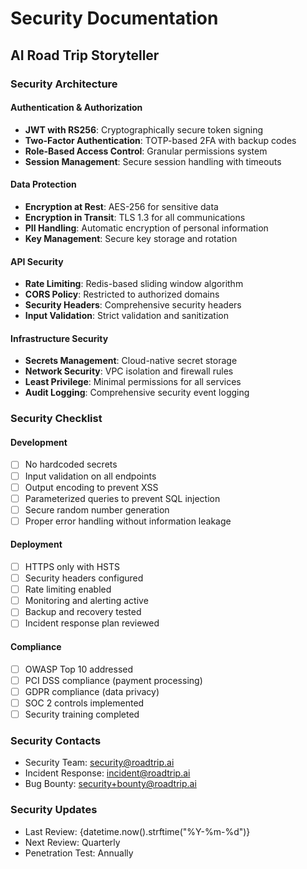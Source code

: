 # Security Documentation
## AI Road Trip Storyteller

### Security Architecture

#### Authentication & Authorization
- **JWT with RS256**: Cryptographically secure token signing
- **Two-Factor Authentication**: TOTP-based 2FA with backup codes
- **Role-Based Access Control**: Granular permissions system
- **Session Management**: Secure session handling with timeouts

#### Data Protection
- **Encryption at Rest**: AES-256 for sensitive data
- **Encryption in Transit**: TLS 1.3 for all communications
- **PII Handling**: Automatic encryption of personal information
- **Key Management**: Secure key storage and rotation

#### API Security
- **Rate Limiting**: Redis-based sliding window algorithm
- **CORS Policy**: Restricted to authorized domains
- **Security Headers**: Comprehensive security headers
- **Input Validation**: Strict validation and sanitization

#### Infrastructure Security
- **Secrets Management**: Cloud-native secret storage
- **Network Security**: VPC isolation and firewall rules
- **Least Privilege**: Minimal permissions for all services
- **Audit Logging**: Comprehensive security event logging

### Security Checklist

#### Development
- [ ] No hardcoded secrets
- [ ] Input validation on all endpoints
- [ ] Output encoding to prevent XSS
- [ ] Parameterized queries to prevent SQL injection
- [ ] Secure random number generation
- [ ] Proper error handling without information leakage

#### Deployment
- [ ] HTTPS only with HSTS
- [ ] Security headers configured
- [ ] Rate limiting enabled
- [ ] Monitoring and alerting active
- [ ] Backup and recovery tested
- [ ] Incident response plan reviewed

#### Compliance
- [ ] OWASP Top 10 addressed
- [ ] PCI DSS compliance (payment processing)
- [ ] GDPR compliance (data privacy)
- [ ] SOC 2 controls implemented
- [ ] Security training completed

### Security Contacts
- Security Team: security@roadtrip.ai
- Incident Response: incident@roadtrip.ai
- Bug Bounty: security+bounty@roadtrip.ai

### Security Updates
- Last Review: {datetime.now().strftime("%Y-%m-%d")}
- Next Review: Quarterly
- Penetration Test: Annually
